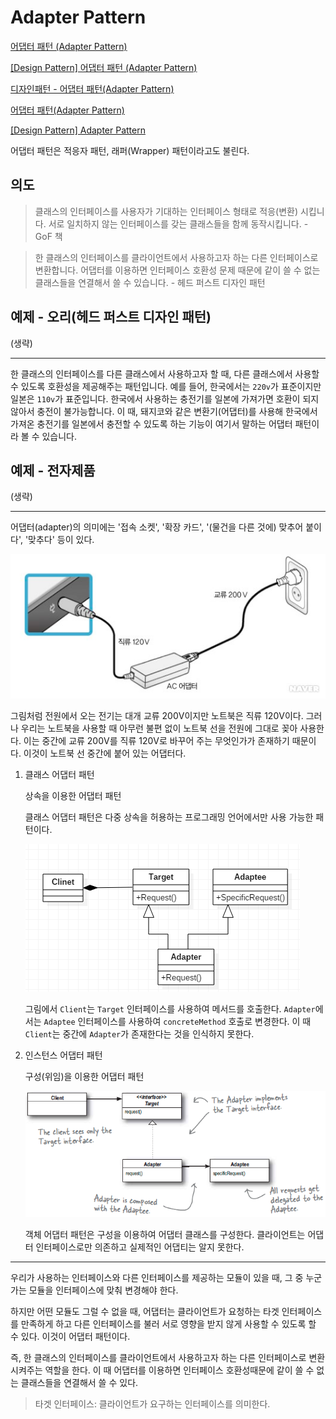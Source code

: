 # Adapter Pattern

[어댑터 패턴 (Adapter Pattern)](https://johngrib.github.io/wiki/adapter-pattern/)

[[Design Pattern] 어댑터 패턴 (Adapter Pattern)](https://brownbears.tistory.com/493?category=378797)

[디자인패턴 - 어댑터 패턴(Adapter Pattern)](https://coding-start.tistory.com/256?category=808950)

[어댑터 패턴(Adapter Pattern)](https://www.crocus.co.kr/1540?category=337544)

[[Design Pattern] Adapter Pattern](https://beomseok95.tistory.com/253?category=1066005)

어댑터 패턴은 적응자 패턴, 래퍼(Wrapper) 패턴이라고도 불린다.

## 의도

> 클래스의 인터페이스를 사용자가 기대하는 인터페이스 형태로 적응(변환) 시킵니다. 서로 일치하지 않는 인터페이스를 갖는 클래스들을 함께 동작시킵니다. - GoF 책

> 한 클래스의 인터페이스를 클라이언트에서 사용하고자 하는 다른 인터페이스로 변환합니다. 어댑터를 이용하면 인터페이스 호환성 문제 때문에 같이 쓸 수 없는 클래스들을 연결해서 쓸 수 있습니다. - 헤드 퍼스트 디자인 패턴

## 예제 - 오리(헤드 퍼스트 디자인 패턴)

(생략)

---

한 클래스의 인터페이스를 다른 클래스에서 사용하고자 할 때, 다른 클래스에서 사용할 수 있도록 호환성을 제공해주는 패턴입니다. 예를 들어, 한국에서는 `220v`가 표준이지만 일본은 `110v`가 표준입니다. 한국에서 사용하는 충전기를 일본에 가져가면 호환이 되지 않아서 충전이 불가능합니다. 이 때, 돼지코와 같은 변환기(어댑터)를 사용해 한국에서 가져온 충전기를 일본에서 충전할 수 있도록 하는 기능이 여기서 말하는 어댑터 패턴이라 볼 수 있습니다.

## 예제 - 전자제품

(생략)

---

어댑터(adapter)의 의미에는 '접속 소켓', '확장 카드', '(물건을 다른 것에) 맞추어 붙이다', '맞추다' 등이 있다.

![img.png](images/adapterPatern.png)

그림처럼 전원에서 오는 전기는 대개 교류 200V이지만 노트북은 직류 120V이다. 그러나 우리는 노트북을 사용할 때 아무런 불편 없이 노트북 선을 전원에 그대로 꽂아 사용한다. 이는 중간에 교류 200V를 직류 120V로 바꾸어 주는 무엇인가가 존재하기 때문이다. 이것이 노트북 선 중간에 붙어 있는 어댑터다.

1. 클래스 어댑터 패턴

    상속을 이용한 어댑터 패턴

   클래스 어댑터 패턴은 다중 상속을 허용하는 프로그래밍 언어에서만 사용 가능한 패턴이다.

   ![img_1.png](images/adapterPattern1.png)

    그림에서 `Client`는 `Target` 인터페이스를 사용하여 메서드를 호출한다. `Adapter`에서는 `Adaptee` 인터페이스를 사용하여 `concreteMethod` 호출로 변경한다. 이 때 `Client`는 중간에 `Adapter`가 존재한다는 것을 인식하지 못한다.

2. 인스턴스 어댑터 패턴

    구성(위임)을 이용한 어댑터 패턴

   ![img_2.png](images/adapterPattern2.png)

    객체 어댑터 패턴은 구성을 이용하여 어댑터 클래스를 구성한다. 클라이언트는 어댑터 인터페이스로만 의존하고 실제적인 어댑티는 알지 못한다.

---

우리가 사용하는 인터페이스와 다른 인터페이스를 제공하는 모듈이 있을 때, 그 중 누군가는 모듈을 인터페이스에 맞춰 변경해야 한다.

하지만 어떤 모듈도 그럴 수 없을 때, 어댑터는 클라이언트가 요청하는 타겟 인터페이스를 만족하게 하고 다른 인터페이스를 불러 서로 영향을 받지 않게 사용할 수 있도록 할 수 있다. 이것이 어댑터 패턴이다.

즉, 한 클래스의 인터페이스를 클라이언트에서 사용하고자 하는 다른 인터페이스로 변환시켜주는 역할을 한다. 이 때 어댑터를 이용하면 인터페이스 호환성때문에 같이 쓸 수 없는 클래스들을 연결해서 쓸 수 있다. 

> 타겟 인터페이스: 클라이언트가 요구하는 인터페이스를 의미한다.